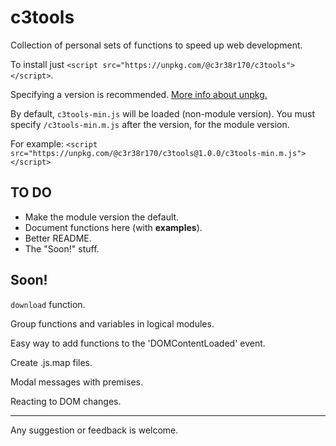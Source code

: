# c3tools
Collection of personal sets of functions to speed up web development.

To install just `<script src="https://unpkg.com/@c3r38r170/c3tools"></script>`.

Specifying a version is recommended. [More info about unpkg.](https://unpkg.com/)

By default, `c3tools-min.js` will be loaded (non-module version). You must specify `/c3tools-min.m.js` after the version, for the module version.

For example: `<script src="https://unpkg.com/@c3r38r170/c3tools@1.0.0/c3tools-min.m.js"></script>`

## TO DO
- Make the module version the default.
- Document functions here (with **examples**).
- Better README.
- The "Soon!" stuff.

## Soon!
`download` function.

Group functions and variables in logical modules.

Easy way to add functions to the 'DOMContentLoaded' event.

Create .js.map files.

Modal messages with premises.

Reacting to DOM changes.

---
Any suggestion or feedback is welcome.
